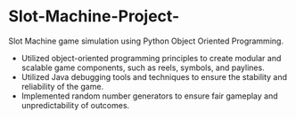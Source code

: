 # Slot-Machine-Project-
Slot Machine game simulation using Python Object Oriented Programming. 

- Utilized object-oriented programming principles to create modular and scalable game components, such as reels, symbols, and paylines.
- Utilized Java debugging tools and techniques to ensure the stability and reliability of the game.
- Implemented random number generators to ensure fair gameplay and unpredictability of outcomes.
